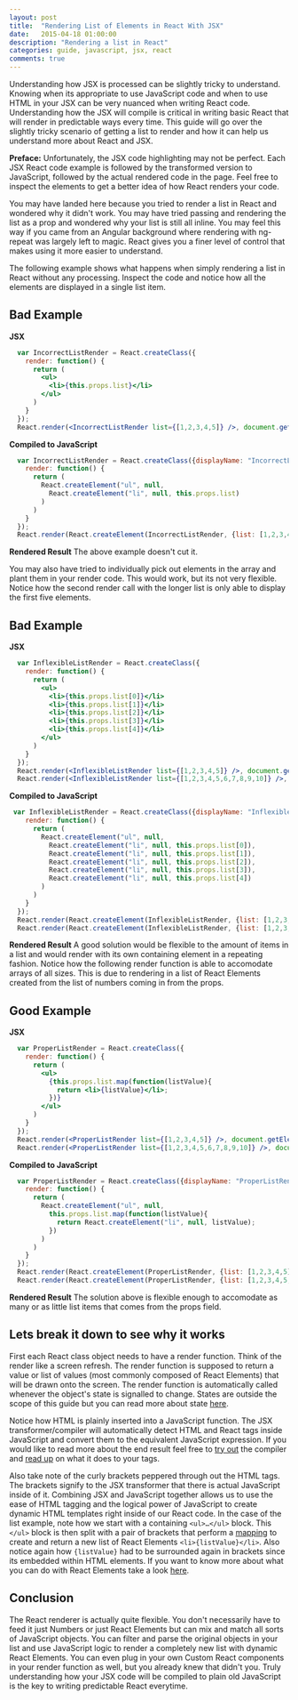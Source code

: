 ```yaml
---
layout: post
title:  "Rendering List of Elements in React With JSX"
date:   2015-04-18 01:00:00
description: "Rendering a list in React"
categories: guide, javascript, jsx, react
comments: true
---
```


Understanding how JSX is processed can be slightly tricky to understand. Knowing when its appropriate to use JavaScript code and when to use HTML in your JSX can be very nuanced when writing React code. Understanding how the JSX will compile is critical in writing basic React that will render in predictable ways every time. This guide will go over the slightly tricky scenario of getting a list to render and how it can help us understand more about React and JSX.

**Preface:** Unfortunately, the JSX code highlighting may not be perfect. Each JSX React code example is followed by the transformed version to JavaScript, followed by the actual rendered code in the page. Feel free to inspect the elements to get a better idea of how React renders your code.

You may have landed here because you tried to render a list in React and wondered why it didn't work. You may have tried passing and rendering the list as a prop and wondered why your list is still all inline. You may feel this way if you came from an Angular background where rendering with ng-repeat was largely left to magic. React gives you a finer level of control that makes using it more easier to understand.

The following example shows what happens when simply rendering a list in React without any processing. Inspect the code and notice how all the elements are displayed in a single list item.

## Bad Example

**JSX**
```jsx
  var IncorrectListRender = React.createClass({
    render: function() {
      return (
        <ul>
          <li>{this.props.list}</li>
        </ul>
      )
    }
  });
  React.render(<IncorrectListRender list={[1,2,3,4,5]} />, document.getElementById('incorrect-list-render'));
```

**Compiled to JavaScript**
```javascript
  var IncorrectListRender = React.createClass({displayName: "IncorrectListRender",
    render: function() {
      return (
        React.createElement("ul", null,
          React.createElement("li", null, this.props.list)
        )
      )
    }
  });
  React.render(React.createElement(IncorrectListRender, {list: [1,2,3,4,5]}), document.getElementById('incorrect-list-render'));

```

**Rendered Result**
The above example doesn't cut it.

You may also have tried to individually pick out elements in the array and plant them in your render code. This would work, but its not very flexible. Notice how the second render call with the longer list is only able to display the first five elements.

## Bad Example

**JSX**
```jsx
  var InflexibleListRender = React.createClass({
    render: function() {
      return (
        <ul>
          <li>{this.props.list[0]}</li>
          <li>{this.props.list[1]}</li>
          <li>{this.props.list[2]}</li>
          <li>{this.props.list[3]}</li>
          <li>{this.props.list[4]}</li>
        </ul>
      )
    }
  });
  React.render(<InflexibleListRender list={[1,2,3,4,5]} />, document.getElementById('inflexible-list-render1'));
  React.render(<InflexibleListRender list={[1,2,3,4,5,6,7,8,9,10]} />, document.getElementById('inflexible-list-render2'));

```

**Compiled to JavaScript**
```javascript
 var InflexibleListRender = React.createClass({displayName: "InflexibleListRender",
    render: function() {
      return (
        React.createElement("ul", null,
          React.createElement("li", null, this.props.list[0]),
          React.createElement("li", null, this.props.list[1]),
          React.createElement("li", null, this.props.list[2]),
          React.createElement("li", null, this.props.list[3]),
          React.createElement("li", null, this.props.list[4])
        )
      )
    }
  });
  React.render(React.createElement(InflexibleListRender, {list: [1,2,3,4,5]}), document.getElementById('inflexible-list-render1'));
  React.render(React.createElement(InflexibleListRender, {list: [1,2,3,4,5,6,7,8,9,10]}), document.getElementById('inflexible-list-render2'));

```

**Rendered Result**
A good solution would be flexible to the amount of items in a list and would render with its own containing element in a repeating fashion. Notice how the following render function is able to accomodate arrays of all sizes. This is due to rendering in a list of React Elements created from the list of numbers coming in from the props.

## Good Example

**JSX**
```jsx
  var ProperListRender = React.createClass({
    render: function() {
      return (
        <ul>
          {this.props.list.map(function(listValue){
            return <li>{listValue}</li>;
          })}
        </ul>
      )
    }
  });
  React.render(<ProperListRender list={[1,2,3,4,5]} />, document.getElementById('proper-list-render1'));
  React.render(<ProperListRender list={[1,2,3,4,5,6,7,8,9,10]} />, document.getElementById('proper-list-render2'));

```

**Compiled to JavaScript**
```javascript
  var ProperListRender = React.createClass({displayName: "ProperListRender",
    render: function() {
      return (
        React.createElement("ul", null,
          this.props.list.map(function(listValue){
            return React.createElement("li", null, listValue);
          })
        )
      )
    }
  });
  React.render(React.createElement(ProperListRender, {list: [1,2,3,4,5]}), document.getElementById('proper-list-render1'));
  React.render(React.createElement(ProperListRender, {list: [1,2,3,4,5,6,7,8,9,10]}), document.getElementById('proper-list-render2'));

```

**Rendered Result**
The solution above is flexible enough to accomodate as many or as little list items that comes from the props field.

## Lets break it down to see why it works

First each React class object needs to have a render function. Think of the render like a screen refresh. The render function is supposed to return a value or list of values (most commonly composed of React Elements) that will be drawn onto the screen. The render function is automatically called whenever the object's state is signalled to change. States are outside the scope of this guide but you can read more about state [here](https://facebook.github.io/react/docs/tutorial.html#reactive-state).

Notice how HTML is plainly inserted into a JavaScript function. The JSX transformer/compiler will automatically detect HTML and React tags inside JavaScript and convert them to the equivalent JavaScript expression. If you would like to read more about the end result feel free to [try out](https://facebook.github.io/react/jsx-compiler.html) the compiler and [read up](https://facebook.github.io/react/docs/jsx-in-depth.html) on what it does to your tags.

Also take note of the curly brackets peppered through out the HTML tags. The brackets signify to the JSX transformer that there is actual JavaScript inside of it. Combining JSX and JavaScript together allows us to use the ease of HTML tagging and the logical power of JavaScript to create dynamic HTML templates right inside of our React code. In the case of the list example, note how we start with a containing `<ul>…</ul>` block. This `</ul>` block is then split with a pair of brackets that perform a [mapping](https://developer.mozilla.org/en-US/docs/Web/JavaScript/Reference/Global_Objects/Array/map) to create and return a new list of React Elements `<li>{listValue}</li>`. Also notice again how `{listValue}` had to be surrounded again in brackets since its embedded within HTML elements. If you want to know more about what you can do with React Elements take a look [here](https://facebook.github.io/react/docs/top-level-api.html#react.createelement).

## Conclusion

The React renderer is actually quite flexible. You don't necessarily have to feed it just Numbers or just React Elements but can mix and match all sorts of JavaScript objects. You can filter and parse the original objects in your list and use JavaScript logic to render a completely new list with dynamic React Elements. You can even plug in your own Custom React components in your render function as well, but you already knew that didn't you. Truly understanding how your JSX code will be compiled to plain old JavaScript is the key to writing predictable React everytime.